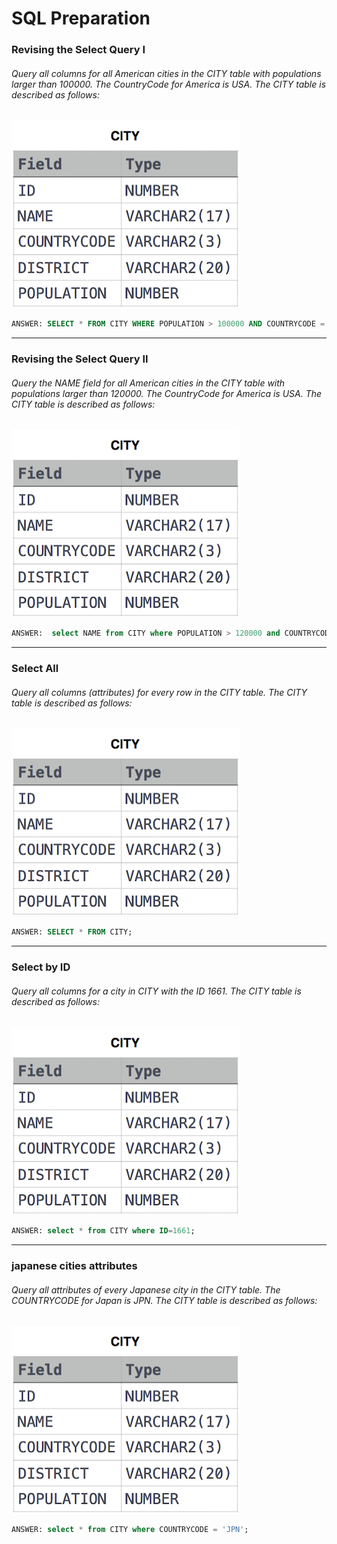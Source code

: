 # SQL Preparation

### Revising the Select Query I
###### Query all columns for all American cities in the CITY table with populations larger than 100000. The CountryCode for America is USA. The CITY table is described as follows:
![City Table](<SQL-CITY.jpg>)
```sql
ANSWER: SELECT * FROM CITY WHERE POPULATION > 100000 AND COUNTRYCODE = "USA";
```
----
### Revising the Select Query II
###### Query the NAME field for all American cities in the CITY table with populations larger than 120000. The CountryCode for America is USA. The CITY table is described as follows:
![City Table](<SQL-CITY.jpg>)
```sql
ANSWER:  select NAME from CITY where POPULATION > 120000 and COUNTRYCODE = 'USA';
```

----
### Select All
###### Query all columns (attributes) for every row in the CITY table. The CITY table is described as follows:
![City Table](<SQL-CITY.jpg>)
```sql
ANSWER: SELECT * FROM CITY;
```
----
### Select by ID
###### Query all columns for a city in CITY with the ID 1661. The CITY table is described as follows:
![City Table](<SQL-CITY.jpg>)
```sql
ANSWER: select * from CITY where ID=1661;
```

----
### japanese cities attributes
###### Query all attributes of every Japanese city in the CITY table. The COUNTRYCODE for Japan is JPN. The CITY table is described as follows:
![City Table](<SQL-CITY.jpg>)
```sql
ANSWER: select * from CITY where COUNTRYCODE = 'JPN';
```
